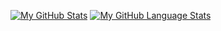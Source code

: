 [![My GitHub Stats](https://github-readme-stats.vercel.app/api/?username=kapshtak&count_private=true&theme=transparent&showicons=true)]()
[![My GitHub Language Stats](https://github-readme-stats.vercel.app/api/top-langs/?username=kapshtak&layout=compact&langs_count=6&hide=jupyter%20notebook&theme=transparent)]()
